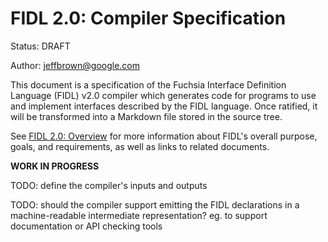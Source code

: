 # FIDL 2.0: Compiler Specification

Status: DRAFT

Author: jeffbrown@google.com

This document is a specification of the Fuchsia Interface Definition Language
(FIDL) v2.0 compiler which generates code for programs to use and implement
interfaces described by the FIDL language. Once ratified, it will be transformed
into a Markdown file stored in the source tree.

See [FIDL 2.0: Overview](index.md) for more information about FIDL's overall
purpose, goals, and requirements, as well as links to related documents.

**WORK IN PROGRESS**

TODO: define the compiler's inputs and outputs

TODO: should the compiler support emitting the FIDL declarations in a
machine-readable intermediate representation? eg. to support documentation or
API checking tools
